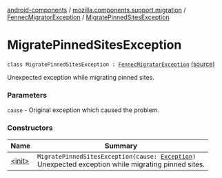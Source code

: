[android-components](../../../index.md) / [mozilla.components.support.migration](../../index.md) / [FennecMigratorException](../index.md) / [MigratePinnedSitesException](./index.md)

# MigratePinnedSitesException

`class MigratePinnedSitesException : `[`FennecMigratorException`](../index.md) [(source)](https://github.com/mozilla-mobile/android-components/blob/master/components/support/migration/src/main/java/mozilla/components/support/migration/FennecMigrator.kt#L208)

Unexpected exception while migrating pinned sites.

### Parameters

`cause` - Original exception which caused the problem.

### Constructors

| Name | Summary |
|---|---|
| [&lt;init&gt;](-init-.md) | `MigratePinnedSitesException(cause: `[`Exception`](https://kotlinlang.org/api/latest/jvm/stdlib/kotlin/-exception/index.html)`)`<br>Unexpected exception while migrating pinned sites. |
